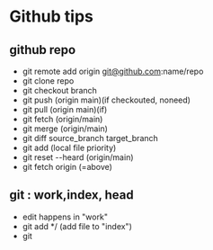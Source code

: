 # Github tips
## github repo
- git remote add origin git@github.com:name/repo
- git clone repo
- git checkout branch
- git push (origin main)(if checkouted, noneed)
- git pull (origin main)(if)
- git fetch (origin/main)
- git merge (origin/main)
- git diff source_branch target_branch
- git add <filename> (local file priority)
- git reset --heard (origin/main)
- git fetch origin (=above)
## git : work,index, head
- edit happens in "work"
- git add */<filename>  (add file to "index")
- git 